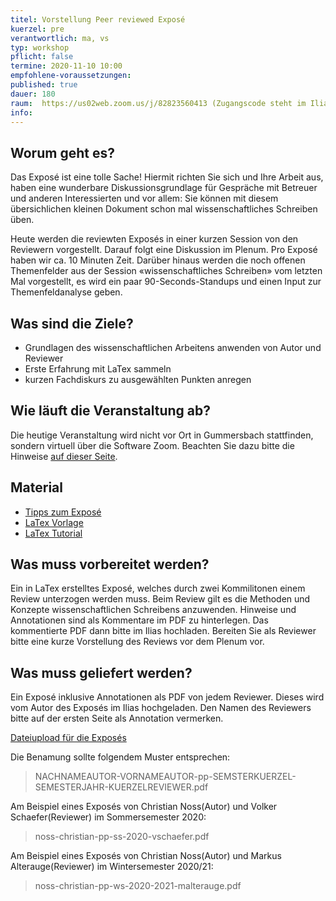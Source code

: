 ```yaml
---
titel: Vorstellung Peer reviewed Exposé
kuerzel: pre
verantwortlich: ma, vs
typ: workshop
pflicht: false
termine: 2020-11-10 10:00
empfohlene-voraussetzungen: 
published: true
dauer: 180
raum:  https://us02web.zoom.us/j/82823560413 (Zugangscode steht im Ilias)
info: 
---
```


## Worum geht es?
Das Exposé ist eine tolle Sache! Hiermit richten Sie sich und Ihre Arbeit aus, haben eine wunderbare Diskussionsgrundlage für Gespräche mit Betreuer und anderen Interessierten und vor allem: Sie können mit diesem übersichlichen kleinen Dokument schon mal wissenschaftliches Schreiben üben. 

Heute werden die reviewten Exposés in einer kurzen Session von den Reviewern vorgestellt. Darauf folgt eine Diskussion im Plenum. Pro Exposé haben wir ca. 10 Minuten Zeit. Darüber hinaus werden die noch offenen Themenfelder aus der Session «wissenschaftliches Schreiben» vom letzten Mal vorgestellt, es wird ein paar 90-Seconds-Standups und einen Input zur Themenfeldanalyse geben.

## Was sind die Ziele?
- Grundlagen des wissenschaftlichen Arbeitens anwenden von Autor und Reviewer
- Erste Erfahrung mit LaTex sammeln
- kurzen Fachdiskurs zu ausgewählten Punkten anregen

## Wie läuft die Veranstaltung ab?
Die heutige Veranstaltung wird nicht vor Ort in Gummersbach stattfinden, sondern virtuell über die Software Zoom. Beachten Sie dazu bitte die Hinweise [auf dieser Seite](/mi-bachelor-praxisprojektseminar/hinweise-onlinesessions).

## Material
* [Tipps zum Exposé](/mi-bachelor-praxisprojektseminar/tipps-zum-expose/)
* [LaTex Vorlage](https://ilias.th-koeln.de/goto.php?target=file_1355498_download&client_id=ILIAS_FH_Koeln)
* [LaTex Tutorial](https://www.latex-tutorial.com)

## Was muss vorbereitet werden?
Ein in LaTex erstelltes Exposé, welches durch zwei Kommilitonen einem Review unterzogen werden muss. Beim Review gilt es die Methoden und Konzepte wissenschaftlichen Schreibens anzuwenden. Hinweise und Annotationen sind als Kommentare im PDF zu hinterlegen. Das kommentierte PDF dann bitte im Ilias hochladen. Bereiten Sie als Reviewer bitte eine kurze Vorstellung des Reviews vor dem Plenum vor.

## Was muss geliefert werden? 
Ein Exposé inklusive Annotationen als PDF von jedem Reviewer. Dieses wird vom Autor des Exposés im Ilias hochgeladen. Den Namen des Reviewers bitte auf der ersten Seite als Annotation vermerken. 

[Dateiupload für die Exposés](https://ilias.th-koeln.de/goto.php?target=exc_1671646&client_id=ILIAS_FH_Koeln)

Die Benamung sollte folgendem Muster entsprechen:
> NACHNAMEAUTOR-VORNAMEAUTOR-pp-SEMSTERKUERZEL-SEMESTERJAHR-KUERZELREVIEWER.pdf

Am Beispiel eines Exposés von Christian Noss(Autor) und Volker Schaefer(Reviewer) im Sommersemester 2020:
> noss-christian-pp-ss-2020-vschaefer.pdf

Am Beispiel eines Exposés von Christian Noss(Autor) und Markus Alterauge(Reviewer) im Wintersemester 2020/21:
> noss-christian-pp-ws-2020-2021-malterauge.pdf



